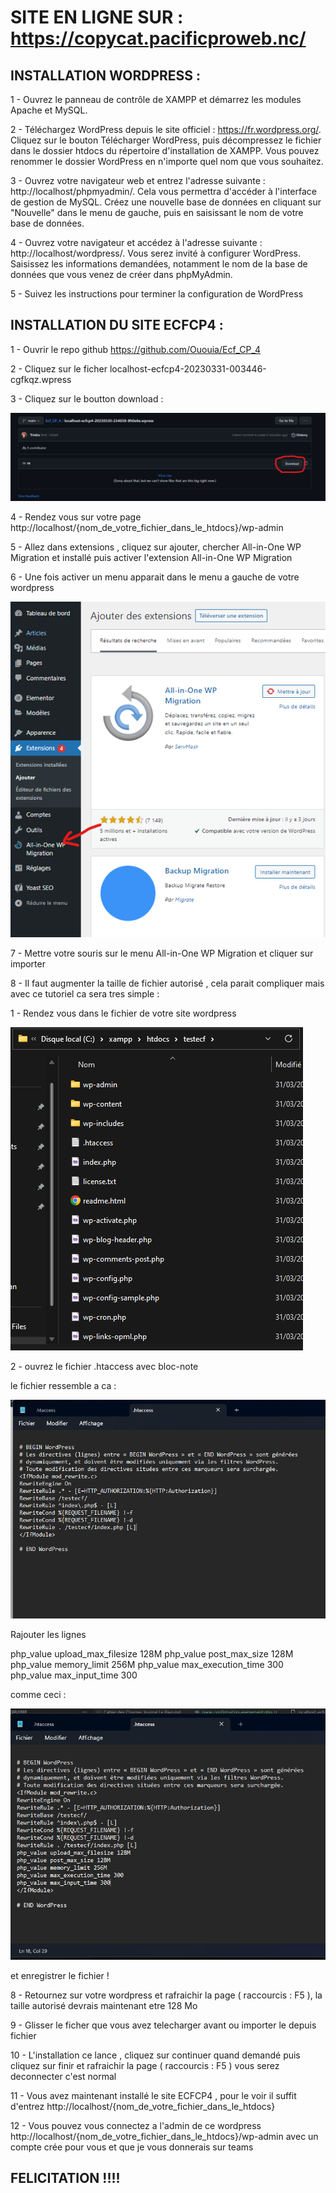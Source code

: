 # SITE EN LIGNE SUR : https://copycat.pacificproweb.nc/ 

## INSTALLATION WORDPRESS :

1 - Ouvrez le panneau de contrôle de XAMPP et démarrez les modules Apache et MySQL.

2 - Téléchargez WordPress depuis le site officiel : https://fr.wordpress.org/. Cliquez sur le bouton Télécharger WordPress, puis décompressez le fichier dans le dossier htdocs du répertoire d'installation de XAMPP. Vous pouvez renommer le dossier WordPress en n'importe quel nom que vous souhaitez.

3 - Ouvrez votre navigateur web et entrez l'adresse suivante : http://localhost/phpmyadmin/. Cela vous permettra d'accéder à l'interface de gestion de MySQL. Créez une nouvelle base de données en cliquant sur "Nouvelle" dans le menu de gauche, puis en saisissant le nom de votre base de données.

4 - Ouvrez votre navigateur et accédez à l'adresse suivante : http://localhost/wordpress/. Vous serez invité à configurer WordPress. Saisissez les informations demandées, notamment le nom de la base de données que vous venez de créer dans phpMyAdmin.

5 - Suivez les instructions pour terminer la configuration de WordPress

## INSTALLATION DU SITE ECFCP4 :

1 - Ouvrir le repo github https://github.com/Ououia/Ecf_CP_4

2 - Cliquez sur le ficher localhost-ecfcp4-20230331-003446-cgfkqz.wpress

3 - Cliquez sur le boutton download :

![Alt text](/assets/download.png?raw=true "Title")

4 - Rendez vous sur votre page http://localhost/{nom_de_votre_fichier_dans_le_htdocs}/wp-admin

5 - Allez dans extensions , cliquez sur ajouter, chercher All-in-One WP Migration et installé puis activer l'extension All-in-One WP Migration

6 - Une fois activer un menu apparait dans le menu a gauche de votre wordpress

![Alt text](/assets/allinone.png?raw=true "Title")

7 - Mettre votre souris sur le menu All-in-One WP Migration et cliquer sur importer

8 - Il faut augmenter la taille de fichier autorisé , cela parait compliquer mais avec ce tutoriel ca sera tres simple :

1 - Rendez vous dans le fichier de votre site wordpress

![Alt text](/assets/augmentation.png?raw=true "Title")

2 - ouvrez le fichier .htaccess avec bloc-note

le fichier ressemble a ca :

![Alt text](/assets/htacess.png?raw=true "Title")

Rajouter les lignes

php_value upload_max_filesize 128M
php_value post_max_size 128M
php_value memory_limit 256M
php_value max_execution_time 300
php_value max_input_time 300

comme ceci :

![Alt text](/assets/htacessmodified.png?raw=true "Title")

et enregistrer le fichier !

8 - Retournez sur votre wordpress et rafraichir la page ( raccourcis : F5 ), la taille autorisé devrais maintenant etre 128 Mo

9 - Glisser le ficher que vous avez telecharger avant ou importer le depuis fichier

10 - L'installation ce lance , cliquez sur continuer quand demandé puis cliquez sur finir et rafraichir la page ( raccourcis : F5 ) vous serez deconnecter c'est normal

11 - Vous avez maintenant installé le site ECFCP4 , pour le voir il suffit d'entrez http://localhost/{nom_de_votre_fichier_dans_le_htdocs}

12 - Vous pouvez vous connectez a l'admin de ce wordpress http://localhost/{nom_de_votre_fichier_dans_le_htdocs}/wp-admin avec un compte crée pour vous et que je vous donnerais sur teams

## FELICITATION !!!!
